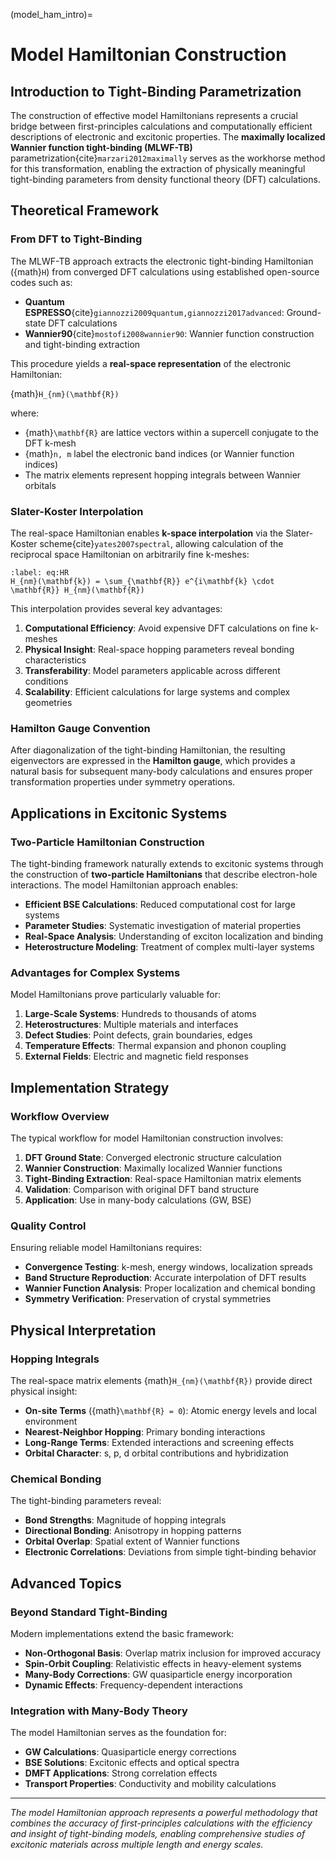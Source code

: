(model_ham_intro)=
# Model Hamiltonian Construction

## Introduction to Tight-Binding Parametrization

The construction of effective model Hamiltonians represents a crucial bridge between first-principles calculations and computationally efficient descriptions of electronic and excitonic properties. The **maximally localized Wannier function tight-binding (MLWF-TB)** parametrization{cite}`marzari2012maximally` serves as the workhorse method for this transformation, enabling the extraction of physically meaningful tight-binding parameters from density functional theory (DFT) calculations.

## Theoretical Framework

### From DFT to Tight-Binding

The MLWF-TB approach extracts the electronic tight-binding Hamiltonian ({math}`H`) from converged DFT calculations using established open-source codes such as:

- **Quantum ESPRESSO**{cite}`giannozzi2009quantum,giannozzi2017advanced`: Ground-state DFT calculations
- **Wannier90**{cite}`mostofi2008wannier90`: Wannier function construction and tight-binding extraction

This procedure yields a **real-space representation** of the electronic Hamiltonian:

{math}`H_{nm}(\mathbf{R})`

where:
- {math}`\mathbf{R}` are lattice vectors within a supercell conjugate to the DFT k-mesh
- {math}`n, m` label the electronic band indices (or Wannier function indices)
- The matrix elements represent hopping integrals between Wannier orbitals

### Slater-Koster Interpolation

The real-space Hamiltonian enables **k-space interpolation** via the Slater-Koster scheme{cite}`yates2007spectral`, allowing calculation of the reciprocal space Hamiltonian on arbitrarily fine k-meshes:

```{math}
:label: eq:HR
H_{nm}(\mathbf{k}) = \sum_{\mathbf{R}} e^{i\mathbf{k} \cdot \mathbf{R}} H_{nm}(\mathbf{R})
```

This interpolation provides several key advantages:

1. **Computational Efficiency**: Avoid expensive DFT calculations on fine k-meshes
2. **Physical Insight**: Real-space hopping parameters reveal bonding characteristics
3. **Transferability**: Model parameters applicable across different conditions
4. **Scalability**: Efficient calculations for large systems and complex geometries

### Hamilton Gauge Convention

After diagonalization of the tight-binding Hamiltonian, the resulting eigenvectors are expressed in the **Hamilton gauge**, which provides a natural basis for subsequent many-body calculations and ensures proper transformation properties under symmetry operations.

## Applications in Excitonic Systems

### Two-Particle Hamiltonian Construction

The tight-binding framework naturally extends to excitonic systems through the construction of **two-particle Hamiltonians** that describe electron-hole interactions. The model Hamiltonian approach enables:

- **Efficient BSE Calculations**: Reduced computational cost for large systems
- **Parameter Studies**: Systematic investigation of material properties
- **Real-Space Analysis**: Understanding of exciton localization and binding
- **Heterostructure Modeling**: Treatment of complex multi-layer systems

### Advantages for Complex Systems

Model Hamiltonians prove particularly valuable for:

1. **Large-Scale Systems**: Hundreds to thousands of atoms
2. **Heterostructures**: Multiple materials and interfaces
3. **Defect Studies**: Point defects, grain boundaries, edges
4. **Temperature Effects**: Thermal expansion and phonon coupling
5. **External Fields**: Electric and magnetic field responses

## Implementation Strategy

### Workflow Overview

The typical workflow for model Hamiltonian construction involves:

1. **DFT Ground State**: Converged electronic structure calculation
2. **Wannier Construction**: Maximally localized Wannier functions
3. **Tight-Binding Extraction**: Real-space Hamiltonian matrix elements
4. **Validation**: Comparison with original DFT band structure
5. **Application**: Use in many-body calculations (GW, BSE)

### Quality Control

Ensuring reliable model Hamiltonians requires:

- **Convergence Testing**: k-mesh, energy windows, localization spreads
- **Band Structure Reproduction**: Accurate interpolation of DFT results
- **Wannier Function Analysis**: Proper localization and chemical bonding
- **Symmetry Verification**: Preservation of crystal symmetries

## Physical Interpretation

### Hopping Integrals

The real-space matrix elements {math}`H_{nm}(\mathbf{R})` provide direct physical insight:

- **On-site Terms** ({math}`\mathbf{R} = 0`): Atomic energy levels and local environment
- **Nearest-Neighbor Hopping**: Primary bonding interactions
- **Long-Range Terms**: Extended interactions and screening effects
- **Orbital Character**: s, p, d orbital contributions and hybridization

### Chemical Bonding

The tight-binding parameters reveal:

- **Bond Strengths**: Magnitude of hopping integrals
- **Directional Bonding**: Anisotropy in hopping patterns
- **Orbital Overlap**: Spatial extent of Wannier functions
- **Electronic Correlations**: Deviations from simple tight-binding behavior

## Advanced Topics

### Beyond Standard Tight-Binding

Modern implementations extend the basic framework:

- **Non-Orthogonal Basis**: Overlap matrix inclusion for improved accuracy
- **Spin-Orbit Coupling**: Relativistic effects in heavy-element systems
- **Many-Body Corrections**: GW quasiparticle energy incorporation
- **Dynamic Effects**: Frequency-dependent interactions

### Integration with Many-Body Theory

The model Hamiltonian serves as the foundation for:

- **GW Calculations**: Quasiparticle energy corrections
- **BSE Solutions**: Excitonic effects and optical spectra
- **DMFT Applications**: Strong correlation effects
- **Transport Properties**: Conductivity and mobility calculations

---

*The model Hamiltonian approach represents a powerful methodology that combines the accuracy of first-principles calculations with the efficiency and insight of tight-binding models, enabling comprehensive studies of excitonic materials across multiple length and energy scales.*